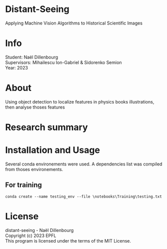 # Distant-Seeing
Applying Machine Vision Algorithms to Historical Scientific Images

# Info
Student: Naël Dillenbourg\
Supervisors: Mihailescu Ion-Gabriel & Sidorenko Semion\
Year: 2023

# About
Using object detection to localize features in physics books illustrations, then analyse thoses features 

# Research summary

# Installation and Usage
Several conda environements were used. A dependencies list was compiled from thoses environements.
## For training 
```
conda create --name testing_env --file \notebooks\Training\testing.txt
```
# License
distant-seeing - Naël Dillenbourg    
Copyright (c) 2023 EPFL    
This program is licensed under the terms of the MIT License. 
